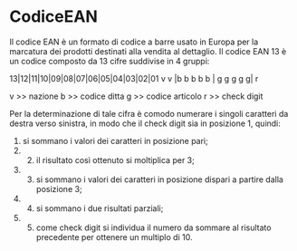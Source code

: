 # CodiceEAN
Il codice EAN è un formato di codice a barre usato in Europa per la marcatura dei prodotti destinati alla vendita al  dettaglio. Il codice EAN 13 è un codice composto da 13 cifre suddivise in 4 gruppi:

13|12|11|10|09|08|07|06|05|04|03|02|01
v  v |b  b  b  b  b | g  g  g  g  g| r 

v >> nazione  b >> codice ditta  g >> codice articolo  r >> check digit

Per la determinazione di tale cifra è comodo numerare i singoli caratteri da destra verso sinistra, in modo che il check  digit sia in posizione 1, quindi:
1) si sommano i valori dei caratteri in posizione pari;
2) 2) il risultato così ottenuto si moltiplica per 3;
3) 3) si sommano i valori dei caratteri in posizione dispari a partire dalla posizione 3;
4) 4) si sommano i due risultati parziali;
5) 5) come check digit si individua il numero da sommare al risultato precedente per ottenere un multiplo di 10.
